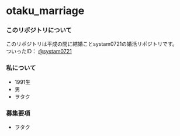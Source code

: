 # otaku_marriage
### このリポジトリについて
このリポジトリは平成の間に結婚ことsystam0721の婚活リポジトリです。   
ついったID： [@systam0721](https://twitter.com/systam0721)

### 私について
- 1991生
- 男
- ヲタク

### 募集要項
- ヲタク
